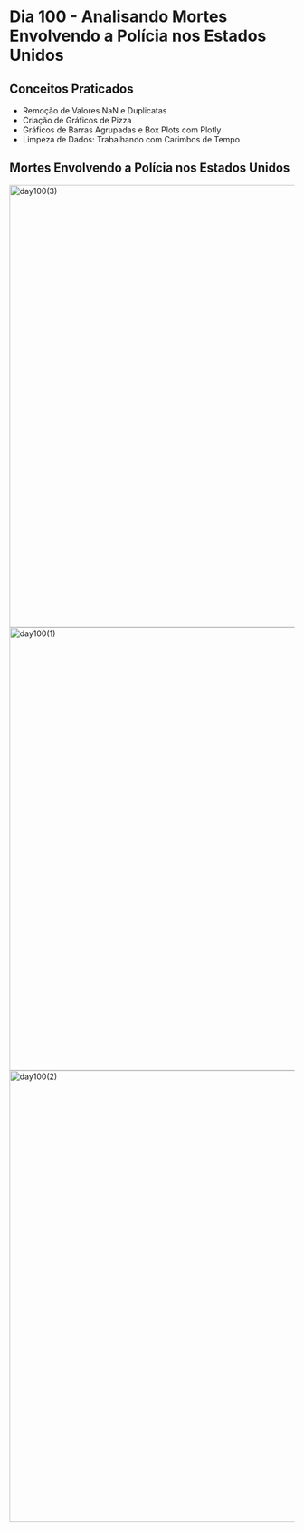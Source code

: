 # Dia 100 - Analisando Mortes Envolvendo a Polícia nos Estados Unidos

## Conceitos Praticados

* Remoção de Valores NaN e Duplicatas
* Criação de Gráficos de Pizza
* Gráficos de Barras Agrupadas e Box Plots com Plotly
* Limpeza de Dados: Trabalhando com Carimbos de Tempo

## Mortes Envolvendo a Polícia nos Estados Unidos

<img width="780" alt="day100(3)" src="https://user-images.githubusercontent.com/98851253/175056706-9ef8e9db-a332-4029-8de8-335e682d9c56.png">
<img width="781" alt="day100(1)" src="https://user-images.githubusercontent.com/98851253/175056709-1962dcc4-02d3-4bb7-a26a-808503808ee0.png">
<img width="796" alt="day100(2)" src="https://user-images.githubusercontent.com/98851253/175056712-e4189734-75f1-48ac-b274-b8af4575a13d.png">

